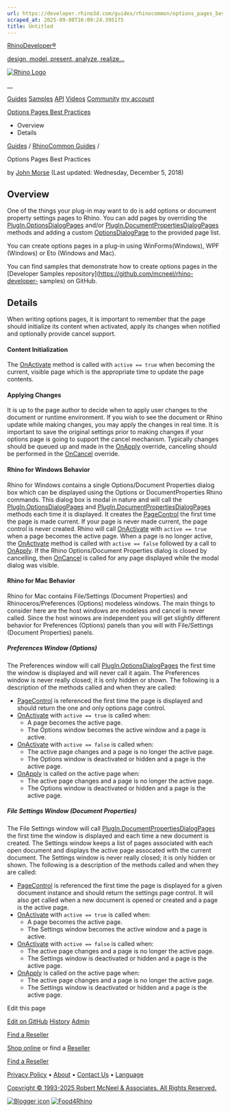 ```yaml
---
url: https://developer.rhino3d.com/guides/rhinocommon/options_pages_best_practices/#applying-changes
scraped_at: 2025-09-08T16:09:24.395175
title: Untitled
---
```


[RhinoDeveloper®](/)

[design, model, present, analyze, realize...](/)

[![Rhino Logo](https://developer.rhino3d.com/images/rhinodevlogo.png)](/)

__

[Guides](https://developer.rhino3d.com/guides)
[Samples](https://developer.rhino3d.com/samples)
[API](https://developer.rhino3d.com/api)
[Videos](https://developer.rhino3d.com/videos)
[Community](https://discourse.mcneel.com/c/rhino-developer) [my account
](https://www.rhino3d.com/my-account/ "Manage your account, licenses, and
teams")

[Options Pages Best
Practices](https://developer.rhino3d.com/guides/rhinocommon/options_pages_best_practices/)

  * Overview
  * Details

[Guides](https://developer.rhino3d.com/en/guides/) / [RhinoCommon
Guides](https://developer.rhino3d.com/en/guides/rhinocommon/) /

Options Pages Best Practices

by [John Morse](https://discourse.mcneel.com/u/johnm/) (Last updated:
Wednesday, December 5, 2018)

## Overview

One of the things your plug-in may want to do is add options or document
property settings pages to Rhino. You can add pages by overriding the
[PlugIn.OptionsDialogPages](https://developer.rhino3d.com/api/RhinoCommon/html/M_Rhino_PlugIns_PlugIn_OptionsDialogPages.htm)
and/or
[PlugIn.DocumentPropertiesDialogPages](https://developer.rhino3d.com/api/RhinoCommon/html/M_Rhino_PlugIns_PlugIn_DocumentPropertiesDialogPages.htm)
methods and adding a custom
[OptionsDialogPage](https://developer.rhino3d.com/api/RhinoCommon/html/T_Rhino_UI_OptionsDialogPage.htm)
to the provided page list.

You can create options pages in a plug-in using WinForms(Windows), WPF
(Windows) or Eto (Windows and Mac).

You can find samples that demonstrate how to create options pages in the
[Developer Samples repository](https://github.com/mcneel/rhino-developer-
samples) on GitHub.

## Details

When writing options pages, it is important to remember that the page should
initialize its content when activated, apply its changes when notified and
optionally provide cancel support.

#### Content Initialization

The
[OnActivate](https://developer.rhino3d.com/api/RhinoCommon/html/M_Rhino_UI_StackedDialogPage_OnActivate.htm)
method is called with `active == true` when becoming the current, visible page
which is the appropriate time to update the page contents.

#### Applying Changes

It is up to the page author to decide when to apply user changes to the
document or runtime environment. If you wish to see the document or Rhino
update while making changes, you may apply the changes in real time. It is
important to save the original settings prior to making changes if your
options page is going to support the cancel mechanism. Typically changes
should be queued up and made in the
[OnApply](https://developer.rhino3d.com/api/RhinoCommon/html/M_Rhino_UI_StackedDialogPage_OnApply.htm)
override, canceling should be performed in the
[OnCancel](https://developer.rhino3d.com/api/RhinoCommon/html/M_Rhino_UI_StackedDialogPage_OnCancel.htm)
override.

#### Rhino for Windows Behavior

Rhino for Windows contains a single Options/Document Properties dialog box
which can be displayed using the Options or DocumentProperties Rhino commands.
This dialog box is modal in nature and will call the
[PlugIn.OptionsDialogPages](https://developer.rhino3d.com/api/RhinoCommon/html/M_Rhino_PlugIns_PlugIn_OptionsDialogPages.htm)
and
[PlugIn.DocumentPropertiesDialogPages](https://developer.rhino3d.com/api/RhinoCommon/html/M_Rhino_PlugIns_PlugIn_DocumentPropertiesDialogPages.htm)
methods each time it is displayed. It creates the
[PageControl](https://developer.rhino3d.com/api/RhinoCommon/html/P_Rhino_UI_StackedDialogPage_PageControl.htm)
the first time the page is made current. If your page is never made current,
the page control is never created. Rhino will call
[OnActivate](https://developer.rhino3d.com/api/RhinoCommon/html/M_Rhino_UI_StackedDialogPage_OnActivate.htm)
with `active == true` when a page becomes the active page. When a page is no
longer active, the
[OnActivate](https://developer.rhino3d.com/api/RhinoCommon/html/M_Rhino_UI_StackedDialogPage_OnActivate.htm)
method is called with `active == false` followed by a call to
[OnApply](https://developer.rhino3d.com/api/RhinoCommon/html/M_Rhino_UI_StackedDialogPage_OnApply.htm).
If the Rhino Options/Document Properties dialog is closed by cancelling, then
[OnCancel](https://developer.rhino3d.com/api/RhinoCommon/html/M_Rhino_UI_StackedDialogPage_OnCancel.htm)
is called for any page displayed while the modal dialog was visible.

#### Rhino for Mac Behavior

Rhino for Mac contains File/Settings (Document Properties) and
Rhinoceros/Preferences (Options) modeless windows. The main things to consider
here are the host windows are modeless and cancel is never called. Since the
host winows are independent you will get slightly different behavior for
Preferences (Options) panels than you will with File/Settings (Document
Properties) panels.

##### Preferences Window (Options)

The Preferences window will call
[PlugIn.OptionsDialogPages](https://developer.rhino3d.com/api/RhinoCommon/html/M_Rhino_PlugIns_PlugIn_OptionsDialogPages.htm)
the first time the window is displayed and will never call it again. The
Preferences window is never really closed; it is only hidden or shown. The
following is a description of the methods called and when they are called:

  * [PageControl](https://developer.rhino3d.com/api/RhinoCommon/html/P_Rhino_UI_StackedDialogPage_PageControl.htm) is referenced the first time the page is displayed and should return the one and only options page control.
  * [OnActivate](https://developer.rhino3d.com/api/RhinoCommon/html/M_Rhino_UI_StackedDialogPage_OnActivate.htm) with `active == true` is called when: 
    * A page becomes the active page.
    * The Options window becomes the active window and a page is active.
  * [OnActivate](https://developer.rhino3d.com/api/RhinoCommon/html/M_Rhino_UI_StackedDialogPage_OnActivate.htm) with `active == false` is called when: 
    * The active page changes and a page is no longer the active page.
    * The Options window is deactivated or hidden and a page is the active page.
  * [OnApply](https://developer.rhino3d.com/api/RhinoCommon/html/M_Rhino_UI_StackedDialogPage_OnApply.htm) is called on the active page when: 
    * The active page changes and a page is no longer the active page.
    * The Options window is deactivated or hidden and a page is the active page.

##### File Settings Window (Document Properties)

The File Settings window will call
[PlugIn.DocumentPropertiesDialogPages](https://developer.rhino3d.com/api/RhinoCommon/html/M_Rhino_PlugIns_PlugIn_DocumentPropertiesDialogPages.htm)
the first time the window is displayed and each time a new document is
created. The Settings window keeps a list of pages associated with each open
document and displays the active page assocated with the current document. The
Settings window is never really closed; it is only hidden or shown. The
following is a description of the methods called and when they are called:

  * [PageControl](https://developer.rhino3d.com/api/RhinoCommon/html/P_Rhino_UI_StackedDialogPage_PageControl.htm) is referenced the first time the page is displayed for a given document instance and should return the settings page control. It will also get called when a new document is opened or created and a page is the active page.
  * [OnActivate](https://developer.rhino3d.com/api/RhinoCommon/html/M_Rhino_UI_StackedDialogPage_OnActivate.htm) with `active == true` is called when: 
    * A page becomes the active page.
    * The Settings window becomes the active window and a page is active.
  * [OnActivate](https://developer.rhino3d.com/api/RhinoCommon/html/M_Rhino_UI_StackedDialogPage_OnActivate.htm) with `active == false` is called when: 
    * The active page changes and a page is no longer the active page.
    * The Settings window is deactivated or hidden and a page is the active page.
  * [OnApply](https://developer.rhino3d.com/api/RhinoCommon/html/M_Rhino_UI_StackedDialogPage_OnApply.htm) is called on the active page when: 
    * The active page changes and a page is no longer the active page.
    * The Settings window is deactivated or hidden and a page is the active page.

Edit this page

[ Edit on
GitHub](https://github.com/mcneel/developer.rhino3d.com/edit/master/content/en/guides/rhinocommon/options_pages_best_practices/index.md)
[
History](https://github.com/mcneel/developer.rhino3d.com/commits/master/content/en/guides/rhinocommon/options_pages_best_practices/index.md)
[ Admin](https://developer.rhino3d.com/admin)

[Find a Reseller](https://www.rhino3d.com/sales)

[Shop online](https://www.rhino3d.com/store) or find a
[Reseller](https://www.rhino3d.com/sales)

[Find a Reseller](https://www.rhino3d.com/sales)

[Privacy Policy](https://www.rhino3d.com/privacy) •
[About](https://www.rhino3d.com/mcneel/about) • [Contact
Us](https://www.rhino3d.com/mcneel/contact) • [
Language](https://www.rhino3d.com/language "Change to a different region or
language")

[Copyright © 1993-2025 Robert McNeel & Associates. All Rights
Reserved.](https://www.rhino3d.com/mcneel/about)

[](https://www.facebook.com/McNeelRhinoceros/)
[](https://twitter.com/bobmcneel) [](https://www.linkedin.com/groups/75313/)
[](https://www.youtube.com/user/RhinoGuide/videos) [](https://vimeo.com/rhino)
[![Blogger
icon](https://developer.rhino3d.com/images/blogger.svg)](http://blog.rhino3d.com/)
[![Food4Rhino](https://developer.rhino3d.com/images/f4r_icon_01.svg)](https://www.food4rhino.com)

